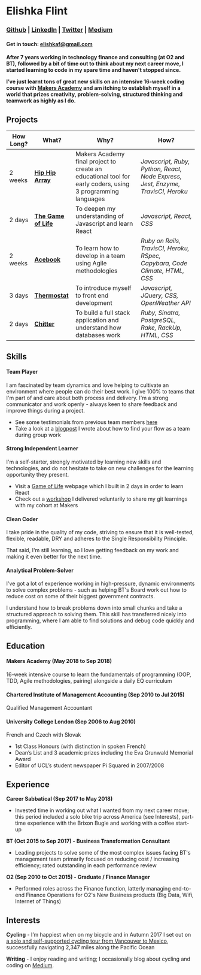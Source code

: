 # Elishka Flint


### [Github](https://github.com/elishkaflint) | [LinkedIn](https://www.linkedin.com/in/elishkaflint/) | [Twitter](https://twitter.com/elishka_f) | [Medium](https://medium.com/@elishkaf)
#### Get in touch: elishkaf@gmail.com

**After 7 years working in technology finance and consulting (at O2 and BT), followed by a bit of time out to think about my next career move, I started learning to code in my spare time and haven't stopped since.**

**I’ve just learnt tons of great new skills on an intensive 16-week coding course with [Makers Academy](https://www.makersacademy.com/curriculum/) and am itching to establish myself in a world that prizes creativity, problem-solving, structured thinking and teamwork as highly as I do.**

## Projects

| How Long?        | What?                       | Why?                                                         | How?         |
| ------------|--------------------------- | ----------------------------------------------------------- | ----------- |
| 2 weeks       | [**Hip Hip Array**](https://github.com/bibicollins/array_of_sunshine)           | Makers Academy final project to create an educational tool for early coders, using 3 programming languages   | *Javascript, Ruby, Python, React, Node Express, Jest, Enzyme, TravisCI, Heroku* |
| 2 days       | [**The Game of Life**](https://github.com/elishkaflint/game-of-life)           | To deepen my understanding of Javascript and learn React    | *Javascript, React, CSS* |
| 2 weeks   | [**Acebook**](https://github.com/jeff1108/acebook-rails-keeping-it-rails)                | To learn how to develop in a team using Agile methodologies               | *Ruby on Rails, TravisCI, Heroku, RSpec, Capybara, Code Climate, HTML, CSS* |
| 3 days        | [**Thermostat**](https://github.com/elishkaflint/my-thermostat)             | To introduce myself to front end development                              | *Javascript, JQuery, CSS, OpenWeather API* |
| 2 days        | [**Chitter**](https://github.com/elishkaflint/chitter-challenge)                | To build a full stack application and understand how databases work | *Ruby, Sinatra, PostgreSQL, Rake, RackUp, HTML, CSS* |

## Skills

#### Team Player

I am fascinated by team dynamics and love helping to cultivate an environment where people can do their best work. I give 100% to teams that I'm part of and care about both process and delivery. I'm a strong communicator and work openly - always keen to share feedback and improve things during a project.

* See some testimonials from previous team members [here](https://hackmd.io/z1KhNw8FRCSD4RdoQK8g2w?view)
* Take a look at a [blogpost](https://medium.com/@elishkaf/finding-your-flow-when-working-in-a-dev-team-cb09adbcbae5) I wrote about how to find your flow as a team during group work


#### Strong Independent Learner

I'm a self-starter, strongly motivated by learning new skills and technologies, and do not hesitate to take on new challenges for the learning opportunity they present.

* Visit a [Game of Life](https://game-of-life-elishka.herokuapp.com/) webpage which I built in 2 days in order to learn React
* Check out a [workshop](https://hackmd.io/qOg5TGiMROiOmUIXY7S0rQ) I delivered voluntarily to share my git learnings with my cohort at Makers

#### Clean Coder

I take pride in the quality of my code, striving to ensure that it is well-tested, flexible, readable, DRY and adheres to the Single Responsibility Principle.

That said, I'm still learning, so I love getting feedback on my work and making it even better for the next time.


#### Analytical Problem-Solver

I've got a lot of experience working in high-pressure, dynamic environments to solve complex problems - such as helping BT's Board work out how to reduce cost on some of their biggest government contracts.

I understand how to break problems down into small chunks and take a structured approach to solving them. This skill has transferred nicely into programming, where I am able to find solutions and debug code quickly and efficiently.


## Education

#### Makers Academy (May 2018 to Sep 2018)

16-week intensive course to learn the fundamentals of programming (OOP, TDD, Agile methodologies, pairing) alongside a daily EQ curriculum

#### Chartered Institute of Management Accounting (Sep 2010 to Jul 2015)

Qualified Management Accountant

#### University College London (Sep 2006 to Aug 2010)

French and Czech with Slovak
- 1st Class Honours (with distinction in spoken French)
- Dean’s List and 3 academic prizes including the Eva Grunwald Memorial Award
- Editor of UCL’s student newspaper Pi Squared in 2007/2008

## Experience

**Career Sabbatical (Sep 2017 to May 2018)**

- Invested time in working out what I wanted from my next career move; this period included a solo bike trip across America (see Interests), part-time experience with the Brixon Bugle and working with a coffee start-up

**BT (Oct 2015 to Sep 2017) - Business Transformation Consultant**

- Leading projects to solve some of the most complex issues facing BT's management team primarily focused on reducing cost / increasing efficiency; rated outstanding in each performance review

**O2 (Sep 2010 to Oct 2015) - Graduate / Finance Manager**

- Performed roles across the Finance function, latterly managing end-to-end Finance Operations for O2's New Business products (Big Data, Wifi, Internet of Things)

## Interests

**Cycling** - I’m happiest when on my bicycle and in Autumn 2017 I set out on [a solo and self-supported cycling tour from Vancouver to Mexico](https://tinyletter.com/Elishka/archive), successfully navigating 2,347 miles along the Pacific Ocean

**Writing** - I enjoy reading and writing; I occasionally blog about cycling and coding on [Medium](https://medium.com/@elishkaf).
